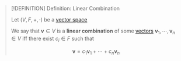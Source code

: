 >[!DEFINITION] Definition: Linear Combination
>
>Let $(V, F, +, \cdot)$ be a [vector space](Vector%20Space.md)
>
>We say that $\mathbf{v} \in V$ is a **linear combination** of some [vectors](Vector.md) $\mathbf{v}_1, \cdots, \mathbf{v}_n \in V$ iff there exist $c_i \in F$ such that
>
>$$
>\mathbf{v} = c_1\mathbf{v}_1 + \cdots + c_n \mathbf{v}_n
>$$
>